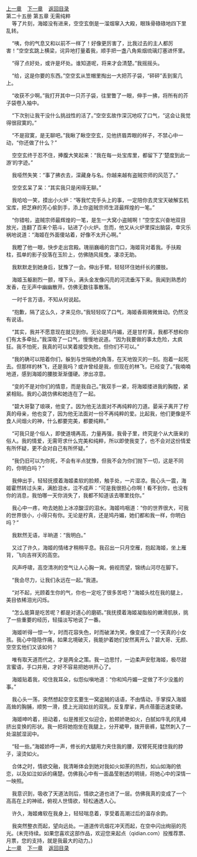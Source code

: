 
[上一章](https://github.com/xiaominghe2014/spider_book/blob/master/book/知北游/第362章.md)&nbsp;&nbsp;&nbsp;&nbsp;[下一章](https://github.com/xiaominghe2014/spider_book/blob/master/book/知北游/第364章.md)&nbsp;&nbsp;&nbsp;&nbsp;[返回目录](https://github.com/xiaominghe2014/spider_book/blob/master/book/知北游/README.md)
<br /> 第二十五册 第五章 无需纯粹<br />
        等了片刻，海姬没有进来，空空玄倒是一溜烟窜入大殿，眼珠骨碌碌地四下里乱转。

    “咦，你的气息又和以前不一样了！好像更厉害了，比我过去的主人都厉害！”空空玄跳上横梁，诧异地打量着我，顺手把一盏八角紫烟琉璃灯塞进怀里。

    “得了点好处，或许是坏处。谁知道呢，将来才会清楚。”我摇摇头。

    “给，这是你要的东西。”空空玄从笠帽里掏出一大把芥子袋，“砰砰”丢到案几上。

    “收获不少啊。”我打开其中一只芥子袋，往里瞥了一眼，伸手一拂，将所有的芥子袋卷入袖中。

    “下次别让我干没什么挑战性的活了。”空空玄故作深沉地叹了口气，“这会让我觉得很寂寞的。”

    “不是寂寞，是无聊吧。”我瞅了瞅空空玄，见他挤眉弄眼的样子，不禁心中一动，“你还做了什么？”

    空空玄终于忍不住，捧腹大笑起来：“我在每一处宝库里，都留下了‘楚度到此一游’的字迹。”

    我哑然失笑：“事了拂衣去，深藏身与名。你越来越有盗贼宗师的风范了。”

    空空玄呆了呆：“其实我只是闲得无聊。”

    我哈哈一笑，摸出小火炉：“等我忙完手头上的事，一定陪你去灵宝天破解玄机宝库，把芝麻的芳心偷到手，添上你盗贼宗师生涯最辉煌的一笔。”

    “你错啦，盗贼宗师最辉煌的一笔，是生一大窝小盗贼啊！”空空玄兴奋地双目放光，连翻了百来个筋斗，钻进了小火炉。忽而，他又从火炉里探出脑袋，幸灾乐祸地说道：“海姬在外面傻站着，好像不太开心啊。”

    我瞪了他一眼，快步走出宫殿。瑰丽巍峨的宫门口，海姬背对着我。手扶殿柱，孤单的影子投落在玉阶上，仿佛随风摇曳，凄凉无助。

    我默默走到她身后，犹豫了一会。伸出手臂。轻轻环住她纤长的腰肢。

    海姬玉躯剧烈一颤，埋下头，满头金发像闪亮的河流垂泻下来。我闻到熟悉的发香，在无声中幽幽散开。仿佛无数往事散落。

    一时千言万语，不知从何说起。

    “抱歉，隔了这么久，才来见你。”我轻轻叹了口气，海姬香肩微微耸动。仍然没有说话。

    “其实，我并不愿意现在就见到你。无论是鸠丹媚，还是甘柠真，我都不想和你们有太多牵扯。”我深吸了一口气，慢慢地说道。“因为我要做的事太危险，太疯狂。我不怕死，我真的可以笑着接受失败。但你们不可以。”

    “我的确可以陪着你们，躲到与世隔绝的角落，在天地毁灭的一刻。抱着一起死去。但那样的林飞，还是我吗？或许曾经是我，但现在的林飞，已经变了。”我喃喃地道，感到海姬的腰肢渐渐僵硬。渗出凉意。

    “变的不是对你们的情意，而是我自己。”我双手一紧，将海姬搂进我的胸膛，紧紧相贴。我的心跳仿佛和她连在了一起。

    “碧大哥娶了琅瑛，他变了。因为他无法面对不再纯粹的刀道。晏采子离开了柠真的母亲，他也变了，因为他无法面对一份不再纯粹的爱。比起我，他们更像是不食人间烟火的神，什么都要完美，都要纯粹。”

    “可我只是个俗人，即使道境再高，力量再强，我骨子里，终究是个从大唐来的俗人。我的情爱，无需苛求什么完美和纯粹，所以即使我变了，也不会对这份情爱有所怀疑，更不会对自己有所怀疑。”

    “我仍旧可以为你死，不会有半点犹豫，但我不会为你们抛下一切，这是不同的，你明白吗？”

    我伸出手，轻轻抚摸着海姬柔软的脸颊，触手处，一片湿凉。我心头一震，海姬霍然转过头来，满脸泪水，泣不成声：“可是我很担心你啊！看不到你，也没有你的消息，我怕哪一天你消失了，我都不知道该去哪里找你。”

    我心中一疼，吻去她脸上冰凉酸涩的泪水。海姬呜咽道：“你的世界很大，可我的世界很小，小得只有你。无论是柠真，还是鸠丹媚，她们都和我一样，你明白吗？”

    我默然无语，半晌道：“我明白。”

    又过了许久，海姬的情绪才稍稍平息。我召出一只月空雁，抱起海姬，坐上雁背，飞向吉祥天的高空。

    风声呼啸，高空清冽的空气让人心胸一爽。俯视而望，锦绣山河尽在脚下。

    “我会尽力，让我们永远在一起。”我道。

    “对不起，光顾着生你的气，你也一定吃了很多苦吧？”海姬头枕在我的腿上，美目依稀泪光闪烁。

    “怎么能算是吃苦呢？都是对道心的磨砺。”我抚摸着海姬凝脂般的嫩滑肌肤，挑了一些重要的经历，轻描淡写地说了一番。

    海姬听得一惊一乍，时而花容失色，时而破涕为笑，像变成了一个天真的小女孩。我心中隐隐作痛，如果北境破灭，我能护着她们安然离开么？碧大哥、无颜、空空玄他们又该如何？

    唯有取天道而代之，才是两全之策。我一边思忖，一边柔声安慰海姬，极尽甜言蜜语，手口并用，才好不容易把她哄开心了。

    海姬贴着我，咬住我耳朵，似怨似嗔地道：“你和鸠丹媚一定做了不少没羞的事。”

    我心头一荡，突然想起空空玄要生一窝盗贼的话语，不由情动，手掌探入海姬高耸的胸脯，顺势一滑，摸上光润如丝的双乳，反复摩挲，两点蓓蕾迅速变硬。

    海姬呻吟着，扭动着，似是推拒又似迎合，脸颊娇艳如火，白腻如牛乳的乳峰挤出变换的形状。我一把将她抱坐在我腿上，分开裙甲，拨开亵裤，猛然刺入了一处温腻湿润中。

    “轻一些。”海姬娇呼一声，修长的大腿用力夹住我的腰，双臂死死搂住我的脖子，滚烫如火。

    合体之时，情欲交融，我清晰体会到她对我如火如荼的热烈，如山如海的依恋，以及如泣如诉的痛楚。仿佛我心中有一面晶莹剔透的明镜，将她心中的深情一一映照。

    我意识到，吸收了天道法则后，情欲之道也进了一层。仿佛我真的变成了一个高高在上的神祗，俯视人世情欲，轻松通透人心。

    许久，海姬瘫软在我身上，轻轻喘息着，享受着高潮过后的温存余韵。

    我突然整衣而起，望向远处。一道道传讯烟花冲天而起，在空中闪出绚丽的亮光。(未完待续。如果您喜欢这部作品，欢迎您来起点（qidian.com）投推荐票、月票，您的支持，就是我最大的动力。)
  <br />
[上一章](https://github.com/xiaominghe2014/spider_book/blob/master/book/知北游/第362章.md)&nbsp;&nbsp;&nbsp;&nbsp;[下一章](https://github.com/xiaominghe2014/spider_book/blob/master/book/知北游/第364章.md)&nbsp;&nbsp;&nbsp;&nbsp;[返回目录](https://github.com/xiaominghe2014/spider_book/blob/master/book/知北游/README.md)
